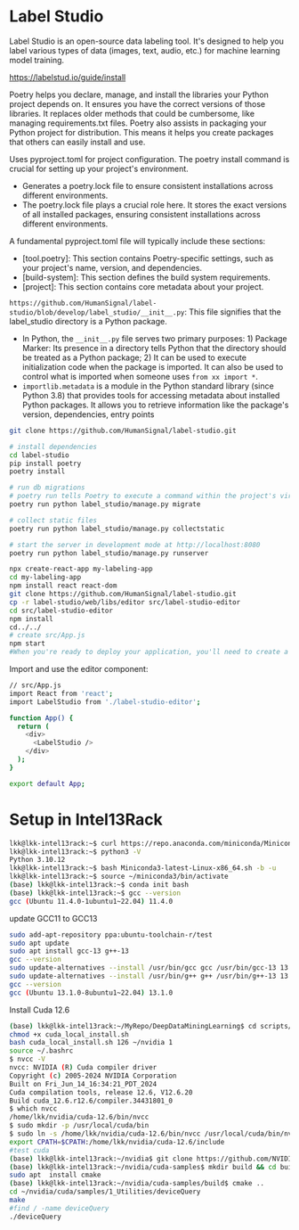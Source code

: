 
# Label Studio
Label Studio is an open-source data labeling tool. It's designed to help you label various types of data (images, text, audio, etc.) for machine learning model training.

https://labelstud.io/guide/install

Poetry helps you declare, manage, and install the libraries your Python project depends on. It ensures you have the correct versions of those libraries. It replaces older methods that could be cumbersome, like managing requirements.txt files. Poetry also assists in packaging your Python project for distribution. This means it helps you create packages that others can easily install and use.

Uses pyproject.toml for project configuration. The poetry install command is crucial for setting up your project's environment.
* Generates a poetry.lock file to ensure consistent installations across different environments. 
* The poetry.lock file plays a crucial role here. It stores the exact versions of all installed packages, ensuring consistent installations across different environments.


A fundamental pyproject.toml file will typically include these sections:
* [tool.poetry]: This section contains Poetry-specific settings, such as your project's name, version, and dependencies.
* [build-system]: This section defines the build system requirements.
* [project]: This section contains core metadata about your project.

`https://github.com/HumanSignal/label-studio/blob/develop/label_studio/__init__.py`: This file signifies that the label_studio directory is a Python package. 
* In Python, the `__init__.py` file serves two primary purposes: 1) Package Marker: Its presence in a directory tells Python that the directory should be treated as a Python package; 2) It can be used to execute initialization code when the package is imported. It can also be used to control what is imported when someone uses `from xx import *`.
* `importlib.metadata` is a module in the Python standard library (since Python 3.8) that provides tools for accessing metadata about installed Python packages. It allows you to retrieve information like the package's version, dependencies, entry points


```bash
git clone https://github.com/HumanSignal/label-studio.git

# install dependencies
cd label-studio
pip install poetry
poetry install

# run db migrations
# poetry run tells Poetry to execute a command within the project's virtual environment.
poetry run python label_studio/manage.py migrate

# collect static files
poetry run python label_studio/manage.py collectstatic

# start the server in development mode at http://localhost:8080
poetry run python label_studio/manage.py runserver

```


```bash
npx create-react-app my-labeling-app
cd my-labeling-app
npm install react react-dom
git clone https://github.com/HumanSignal/label-studio.git
cp -r label-studio/web/libs/editor src/label-studio-editor
cd src/label-studio-editor
npm install
cd../../
# create src/App.js
npm start
#When you're ready to deploy your application, you'll need to create a production build using npm run build.
```

Import and use the editor component:
```bash
// src/App.js
import React from 'react';
import LabelStudio from './label-studio-editor';

function App() {
  return (
    <div>
      <LabelStudio />
    </div>
  );
}

export default App;
```

# Setup in Intel13Rack
```bash
lkk@lkk-intel13rack:~$ curl https://repo.anaconda.com/miniconda/Miniconda3-latest-Linux-x86_64.sh -o Miniconda3-latest-Linux-x86_64.sh
lkk@lkk-intel13rack:~$ python3 -V
Python 3.10.12
lkk@lkk-intel13rack:~$ bash Miniconda3-latest-Linux-x86_64.sh -b -u
lkk@lkk-intel13rack:~$ source ~/miniconda3/bin/activate
(base) lkk@lkk-intel13rack:~$ conda init bash
(base) lkk@lkk-intel13rack:~$ gcc --version
gcc (Ubuntu 11.4.0-1ubuntu1~22.04) 11.4.0
```

update GCC11 to GCC13
```bash
sudo add-apt-repository ppa:ubuntu-toolchain-r/test
sudo apt update
sudo apt install gcc-13 g++-13
gcc --version
sudo update-alternatives --install /usr/bin/gcc gcc /usr/bin/gcc-13 13
sudo update-alternatives --install /usr/bin/g++ g++ /usr/bin/g++-13 13
gcc --version
gcc (Ubuntu 13.1.0-8ubuntu1~22.04) 13.1.0
```

Install Cuda 12.6
```bash
(base) lkk@lkk-intel13rack:~/MyRepo/DeepDataMiningLearning$ cd scripts/
chmod +x cuda_local_install.sh
bash cuda_local_install.sh 126 ~/nvidia 1
source ~/.bashrc
$ nvcc -V
nvcc: NVIDIA (R) Cuda compiler driver
Copyright (c) 2005-2024 NVIDIA Corporation
Built on Fri_Jun_14_16:34:21_PDT_2024
Cuda compilation tools, release 12.6, V12.6.20
Build cuda_12.6.r12.6/compiler.34431801_0
$ which nvcc
/home/lkk/nvidia/cuda-12.6/bin/nvcc
$ sudo mkdir -p /usr/local/cuda/bin
$ sudo ln -s /home/lkk/nvidia/cuda-12.6/bin/nvcc /usr/local/cuda/bin/nvcc
export CPATH=$CPATH:/home/lkk/nvidia/cuda-12.6/include
#test cuda
(base) lkk@lkk-intel13rack:~/nvidia$ git clone https://github.com/NVIDIA/cuda-samples.git
(base) lkk@lkk-intel13rack:~/nvidia/cuda-samples$ mkdir build && cd build
sudo apt  install cmake
(base) lkk@lkk-intel13rack:~/nvidia/cuda-samples/build$ cmake ..
cd ~/nvidia/cuda/samples/1_Utilities/deviceQuery
make
#find / -name deviceQuery
./deviceQuery
```
